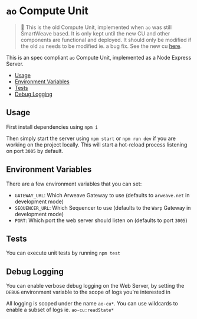 # `ao` Compute Unit

> 🚧 This is the old Compute Unit, implemented when `ao` was still SmartWeave
> based. It is only kept until the new CU and other components are functional
> and deployed. It should only be modified if the old `ao` needs to be modified
> ie. a bug fix. See the new cu [here](../cu-legacy).

This is an spec compliant `ao` Compute Unit, implemented as a Node Express
Server.

<!-- toc -->

- [Usage](#usage)
- [Environment Variables](#environment-variables)
- [Tests](#tests)
- [Debug Logging](#debug-logging)

<!-- tocstop -->

## Usage

First install dependencies using `npm i`

Then simply start the server using `npm start` or `npm run dev` if you are
working on the project locally. This will start a hot-reload process listening
on port `3005` by default.

## Environment Variables

There are a few environment variables that you can set:

- `GATEWAY_URL`: Which Arweave Gateway to use (defaults to `arweave.net` in
  development mode)
- `SEQUENCER_URL`: Which Sequencer to use (defaults to the `Warp` Gateway in
  development mode)
- `PORT`: Which port the web server should listen on (defaults to port `3005`)

## Tests

You can execute unit tests by running `npm test`

## Debug Logging

You can enable verbose debug logging on the Web Server, by setting the `DEBUG`
environment variable to the scope of logs you're interested in

All logging is scoped under the name `ao-cu*`. You can use wildcards to enable a
subset of logs ie. `ao-cu:readState*`
